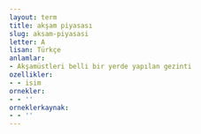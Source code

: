 ```yaml
---
layout: term
title: akşam piyasası
slug: aksam-piyasasi
letter: A
lisan: Türkçe
anlamlar:
- Akşamüstleri belli bir yerde yapılan gezinti
ozellikler:
- - isim
ornekler:
- - ''
orneklerkaynak:
- - ''
---
```


